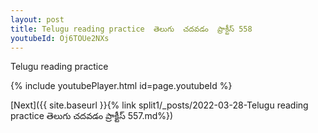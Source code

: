 ```yaml
---
layout: post
title: Telugu reading practice  తెలుగు  చదవడం  ప్రాక్టీస్ 558
youtubeId: Oj6TOUe2NXs
---
```

 
 
Telugu reading practice
 
 
 
 
 


{% include youtubePlayer.html id=page.youtubeId %}
 
[Next]({{ site.baseurl }}{% link  split1/_posts/2022-03-28-Telugu reading practice  తెలుగు  చదవడం  ప్రాక్టీస్ 557.md%})
 
